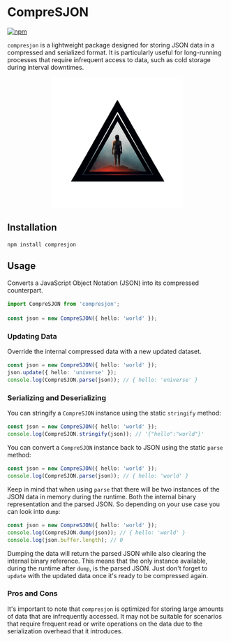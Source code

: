 # CompreSJON

[![npm](https://img.shields.io/npm/v/compresjon)](https://www.npmjs.com/package/compresjon)

`compresjon` is a lightweight package designed for storing JSON data in a compressed and serialized format. It is particularly useful for long-running processes that require infrequent access to data, such as cold storage during interval downtimes.

<p align="center">
<img src="./resources/logo.png" width="300">

## Installation

```
npm install compresjon
```

## Usage
  
Converts a JavaScript Object Notation (JSON) into its compressed counterpart.

```ts
import CompreSJON from 'compresjon';

const json = new CompreSJON({ hello: 'world' });
```

### Updating Data
  
Override the internal compressed data with a new updated dataset.

```ts
const json = new CompreSJON({ hello: 'world' });
json.update({ hello: 'universe' });
console.log(CompreSJON.parse(json)); // { hello: 'universe' }
```

### Serializing and Deserializing

You can stringify a `CompreSJON` instance using the static `stringify` method:

```ts
const json = new CompreSJON({ hello: 'world' });
console.log(CompreSJON.stringify(json)); // '{"hello":"world"}'
```

You can convert a `CompreSJON` instance back to JSON using the static `parse` method:

```ts
const json = new CompreSJON({ hello: 'world' });
console.log(CompreSJON.parse(json)); // { hello: 'world' }
```

Keep in mind that when using `parse` that there will be two instances of the JSON data in memory during the runtime. Both the internal binary representation and the parsed JSON. So depending on your use case you can look into `dump`:

```ts
const json = new CompreSJON({ hello: 'world' });
console.log(CompreSJON.dump(json)); // { hello: 'world' }
console.log(json.buffer.length); // 0
```

Dumping the data will return the parsed JSON while also clearing the internal binary reference. This means that the only instance available, during the runtime after `dump`, is the parsed JSON. Just don't forget to `update` with the updated data once it's ready to be compressed again.

### Pros and Cons

It's important to note that `compresjon` is optimized for storing large amounts of data that are infrequently accessed. It may not be suitable for scenarios that require frequent read or write operations on the data due to the serialization overhead that it introduces.
